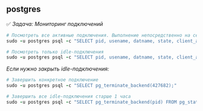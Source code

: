 ## postgres

:white_check_mark: _Задача: <a name='1'>Мониторинг подключений</a>_

```ruby
# Посмотреть все активные подключения. Выполнение непосредственно на сервере (рекомендуется)
sudo -u postgres psql -c "SELECT pid, usename, datname, state, client_addr, client_port FROM pg_stat_activity;"

# Посмотреть только idle-подключения
sudo -u postgres psql -c "SELECT pid, usename, datname, state, client_addr FROM pg_stat_activity WHERE state = 'idle';"
```

_Если нужно закрыть idle-подключения:_

```ruby
# Завершить конкретное подключение
sudo -u postgres psql -c "SELECT pg_terminate_backend(427682);"

# Завершить все idle-подключения старше 1 часа
sudo -u postgres psql -c "SELECT pg_terminate_backend(pid) FROM pg_stat_activity WHERE state = 'idle' AND pid <> pg_backend_pid() AND state_change < now() - interval '1 hour';"
```
